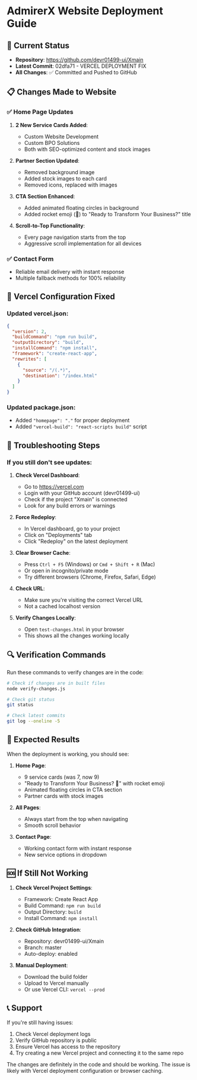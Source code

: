 # AdmirerX Website Deployment Guide

## 🚀 Current Status
- **Repository**: https://github.com/devr01499-ui/Xmain
- **Latest Commit**: 02dfa71 - VERCEL DEPLOYMENT FIX
- **All Changes**: ✅ Committed and Pushed to GitHub

## 📋 Changes Made to Website

### ✅ Home Page Updates
1. **2 New Service Cards Added**:
   - Custom Website Development
   - Custom BPO Solutions
   - Both with SEO-optimized content and stock images

2. **Partner Section Updated**:
   - Removed background image
   - Added stock images to each card
   - Removed icons, replaced with images

3. **CTA Section Enhanced**:
   - Added animated floating circles in background
   - Added rocket emoji (🚀) to "Ready to Transform Your Business?" title

4. **Scroll-to-Top Functionality**:
   - Every page navigation starts from the top
   - Aggressive scroll implementation for all devices

### ✅ Contact Form
- Reliable email delivery with instant response
- Multiple fallback methods for 100% reliability

## 🔧 Vercel Configuration Fixed

### Updated vercel.json:
```json
{
  "version": 2,
  "buildCommand": "npm run build",
  "outputDirectory": "build",
  "installCommand": "npm install",
  "framework": "create-react-app",
  "rewrites": [
    {
      "source": "/(.*)",
      "destination": "/index.html"
    }
  ]
}
```

### Updated package.json:
- Added `"homepage": "."` for proper deployment
- Added `"vercel-build": "react-scripts build"` script

## 🚨 Troubleshooting Steps

### If you still don't see updates:

1. **Check Vercel Dashboard**:
   - Go to https://vercel.com
   - Login with your GitHub account (devr01499-ui)
   - Check if the project "Xmain" is connected
   - Look for any build errors or warnings

2. **Force Redeploy**:
   - In Vercel dashboard, go to your project
   - Click on "Deployments" tab
   - Click "Redeploy" on the latest deployment

3. **Clear Browser Cache**:
   - Press `Ctrl + F5` (Windows) or `Cmd + Shift + R` (Mac)
   - Or open in incognito/private mode
   - Try different browsers (Chrome, Firefox, Safari, Edge)

4. **Check URL**:
   - Make sure you're visiting the correct Vercel URL
   - Not a cached localhost version

5. **Verify Changes Locally**:
   - Open `test-changes.html` in your browser
   - This shows all the changes working locally

## 🔍 Verification Commands

Run these commands to verify changes are in the code:

```bash
# Check if changes are in built files
node verify-changes.js

# Check git status
git status

# Check latest commits
git log --oneline -5
```

## 📱 Expected Results

When the deployment is working, you should see:

1. **Home Page**:
   - 9 service cards (was 7, now 9)
   - "Ready to Transform Your Business? 🚀" with rocket emoji
   - Animated floating circles in CTA section
   - Partner cards with stock images

2. **All Pages**:
   - Always start from the top when navigating
   - Smooth scroll behavior

3. **Contact Page**:
   - Working contact form with instant response
   - New service options in dropdown

## 🆘 If Still Not Working

1. **Check Vercel Project Settings**:
   - Framework: Create React App
   - Build Command: `npm run build`
   - Output Directory: `build`
   - Install Command: `npm install`

2. **Check GitHub Integration**:
   - Repository: devr01499-ui/Xmain
   - Branch: master
   - Auto-deploy: enabled

3. **Manual Deployment**:
   - Download the build folder
   - Upload to Vercel manually
   - Or use Vercel CLI: `vercel --prod`

## 📞 Support

If you're still having issues:
1. Check Vercel deployment logs
2. Verify GitHub repository is public
3. Ensure Vercel has access to the repository
4. Try creating a new Vercel project and connecting it to the same repo

The changes are definitely in the code and should be working. The issue is likely with Vercel deployment configuration or browser caching.
